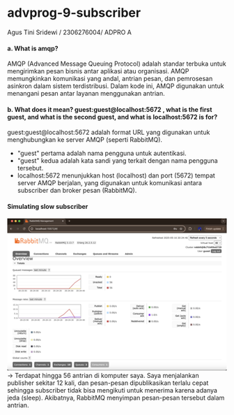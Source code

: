 # advprog-9-subscriber
Agus Tini Sridewi / 2306276004/ ADPRO A

#### a. What is amqp?

AMQP (Advanced Message Queuing Protocol) adalah standar terbuka untuk mengirimkan pesan bisnis antar aplikasi atau organisasi. AMQP memungkinkan komunikasi yang andal, antrian pesan, dan pemrosesan asinkron dalam sistem terdistribusi. Dalam kode ini, AMQP digunakan untuk menangani pesan antar layanan menggunakan antrian.

#### b. What does it mean? guest:guest@localhost:5672 , what is the first guest, and what is the second guest, and what is localhost:5672 is for?

guest:guest@localhost:5672 adalah format URL yang digunakan untuk menghubungkan ke server AMQP (seperti RabbitMQ).
- "guest" pertama adalah nama pengguna untuk autentikasi.
- "guest" kedua adalah kata sandi yang terkait dengan nama pengguna tersebut.
- localhost:5672 menunjukkan host (localhost) dan port (5672) tempat server AMQP berjalan, yang digunakan untuk komunikasi antara subscriber dan broker pesan (RabbitMQ).

#### Simulating slow subscriber
![alt text](image-1.png)
-> Terdapat hingga 56 antrian di komputer saya. Saya menjalankan publisher sekitar 12 kali, dan pesan-pesan dipublikasikan terlalu cepat sehingga subscriber tidak bisa mengikuti untuk menerima karena adanya jeda (sleep). Akibatnya, RabbitMQ menyimpan pesan-pesan tersebut dalam antrian.